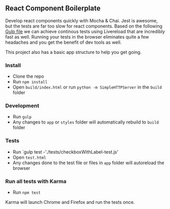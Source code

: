 ## React Component Boilerplate

Develop react components quickly with Mocha & Chai. Jest is awesome, but the tests are far too slow for react components. Based on the following [Gulp file](http://blog.avisi.nl/2014/04/25/how-to-keep-a-fast-build-with-browserify-and-reactjs/) we can achieve continous tests using Livereload that are incredibly fast as well.  Running your tests in the browser eliminates quite a few headaches and you get the benefit of dev tools as well.

This project also has a basic app structure to help you get going.

### Install

* Clone the repo
* Run `npm install`
* Open `build/index.html` or run `python -m SimpleHTTPServer` in the `build` folder

### Development
* Run `gulp`
* Any changes to `app` or `styles` folder will automatically rebuild to `build` folder

### Tests
* Run `gulp test -'./tests/checkboxWithLabel-test.js'
* Open `test.html`
* Any changes done to the test file or files in `app` folder will autoreload the browser

### Run all tests with Karma
* Run `npm test`

Karma will launch Chrome and Firefox and run the tests once.
